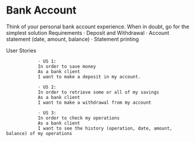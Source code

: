 # Bank Account

Think of your personal bank account experience. When in doubt, go for the simplest solution Requirements
                · Deposit and Withdrawal
                · Account statement (date, amount, balance)
                · Statement printing

User Stories
                
                · US 1:
                In order to save money
                As a bank client
                I want to make a deposit in my account.

                · US 2:
                In order to retrieve some or all of my savings
                As a bank client
                I want to make a withdrawal from my account

                · US 3:
                In order to check my operations
                As a bank client
                I want to see the history (operation, date, amount, balance) of my operations
